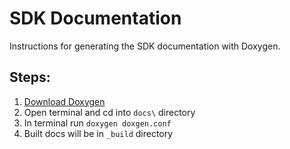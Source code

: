 # SDK Documentation

Instructions for generating the SDK documentation with Doxygen.

## Steps:

1. [Download Doxygen](http://www.stack.nl/~dimitri/doxygen/download.html)
1. Open terminal and cd into `docs\` directory
1. In terminal run `doxygen doxgen.conf`
1. Built docs will be in `_build` directory
